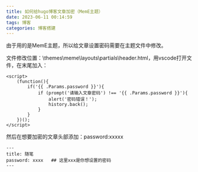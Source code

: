 ```yaml
---
title: 如何给hugo博客文章加密（MemE主题）
date: 2023-06-11 00:14:59
tags: 博客
categories: 博客搭建
---
```


由于用的是MemE主题，所以给文章设置密码需要在主题文件中修改。

文件修改位置：\themes\meme\layouts\partials\header.html，用vscode打开文件，在末尾加入：

```
<script>
    (function(){
        if('{{ .Params.password }}'){
            if (prompt('请输入文章密码') !== '{{ .Params.password }}'){
                alert('密码错误！');
                history.back();
            }
        }
    })();
</script>
```
然后在想要加密的文章头部添加：password:xxxxx

```code
---
title: 随笔
password: xxxx   ## 这里xxx是你想设置的密码
---
```